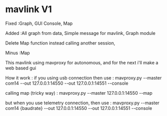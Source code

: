 # mavlink V1

Fixed :Graph, GUI Console, Map

Added :All graph from data, Simple message for mavlink, Graph module 

Delete Map function instead calling another session, 

Minus :Map 

This mavlink using mavproxy for autonomous, and for the next i'll make a web based gui

How it work :
if you using usb connection then use : mavproxy.py --master com14  --out 127.0.0.1:14550 --out 127.0.0.1:14551 --console

calling map (tricky way) : mavproxy.py --master 127.0.0.1:14550 --map

but when you use telemetry connection, then use : mavproxy.py --master com14 {baudrate} --out 127.0.0.1:14550 --out 127.0.0.1:14551 --console
